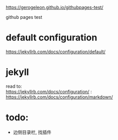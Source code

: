 https://gerogeleon.github.io/githubpages-test/

github pages test

# default configuration
https://jekyllrb.com/docs/configuration/default/

# jekyll
read to:   
https://jekyllrb.com/docs/configuration/ :  
https://jekyllrb.com/docs/configuration/markdown/

# todo:
- 边侧目录栏, 找插件
